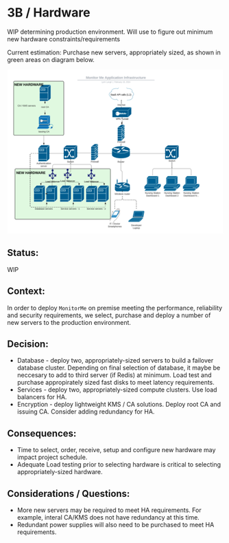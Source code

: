 # 3B / Hardware

WIP determining production environment. Will use to figure out minimum new hardware constraints/requirements

Current estimation: Purchase new servers, appropriately sized, as shown in green areas on diagram below.

<img src="https://github.com/lynnlangit/architects-who-code/blob/main/Kata-2024/images/hardware.png" width=800>

## Status: 
WIP

## Context: 
In order to deploy `MonitorMe` on premise meeting the performance, reliability and security requirements, we select, purchase and deploy a number of new servers to the production environment.

## Decision: 
- Database - deploy two, appropriately-sized servers to build a failover database cluster.  Depending on final selection of database, it maybe be neccesary to add to third server (if Redis) at minimum.  Load test and purchase appropirately sized fast disks to meet latency requirements.
- Services - deploy two, appropriately-sized compute clusters. Use load balancers for HA.
- Encryption - deploy lightweight KMS / CA solutions. Deploy root CA and issuing CA.  Consider adding redundancy for HA.
  
## Consequences: 
- Time to select, order, receive, setup and configure new hardware may impact project schedule.
- Adequate Load testing prior to selecting hardware is critical to selecting appropriately-sized hardware.

## Considerations / Questions:
- More new servers may be required to meet HA requirements.  For example, interal CA/KMS does not have redundancy at this time.
- Redundant power supplies will also need to be purchased to meet HA requirements.





